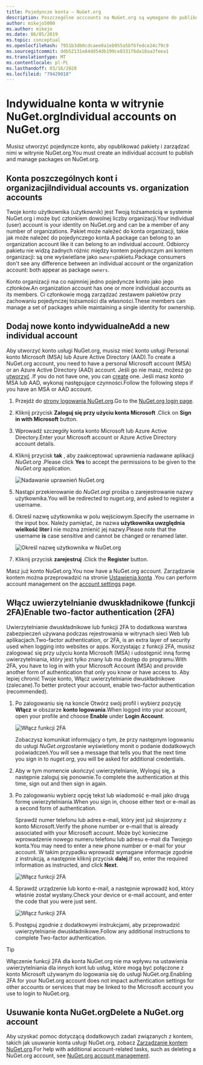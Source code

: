 ```yaml
---
title: Pojedyncze konta — NuGet.org
description: Poszczególne acccounts na NuGet.org są wymagane do publikowania pakietów
author: mikejo5000
ms.author: mikejo
ms.date: 06/05/2019
ms.topic: conceptual
ms.openlocfilehash: 7951b3db0cdcaee0a1eb955a5bf6fedce24c79c9
ms.sourcegitcommit: ddb52131e84dd54db199ce8331f6da18aa3feea1
ms.translationtype: MT
ms.contentlocale: pl-PL
ms.lasthandoff: 03/16/2020
ms.locfileid: "79429018"
---
```

# <a name="individual-accounts-on-nugetorg"></a><span data-ttu-id="f9ba7-103">Indywidualne konta w witrynie NuGet.org</span><span class="sxs-lookup"><span data-stu-id="f9ba7-103">Individual accounts on NuGet.org</span></span>

<span data-ttu-id="f9ba7-104">Musisz utworzyć pojedyncze konto, aby opublikować pakiety i zarządzać nimi w witrynie NuGet.org.</span><span class="sxs-lookup"><span data-stu-id="f9ba7-104">You must create an individual account to publish and manage packages on NuGet.org.</span></span>

## <a name="individual-accounts-vs-organization-accounts"></a><span data-ttu-id="f9ba7-105">Konta poszczególnych kont i organizacji</span><span class="sxs-lookup"><span data-stu-id="f9ba7-105">Individual accounts vs. organization accounts</span></span>

<span data-ttu-id="f9ba7-106">Twoje konto użytkownika (użytkownik) jest Twoją tożsamością w systemie NuGet.org i może być członkiem dowolnej liczby organizacji.</span><span class="sxs-lookup"><span data-stu-id="f9ba7-106">Your individual (user) account is your identity on NuGet.org and can be a member of any number of organizations.</span></span> <span data-ttu-id="f9ba7-107">Pakiet może należeć do konta organizacji, takie jak może należeć do pojedynczego konta.</span><span class="sxs-lookup"><span data-stu-id="f9ba7-107">A package can belong to an organization account like it can belong to an individual account.</span></span> <span data-ttu-id="f9ba7-108">Odbiorcy pakietu nie widzą żadnych różnic między kontem pojedynczym ani kontem organizacji: są one wyświetlane jako `owners`pakietu.</span><span class="sxs-lookup"><span data-stu-id="f9ba7-108">Package consumers don't see any difference between an individual account or the organization account: both appear as package `owners`.</span></span>

<span data-ttu-id="f9ba7-109">Konto organizacji ma co najmniej jedno pojedyncze konto jako jego członków.</span><span class="sxs-lookup"><span data-stu-id="f9ba7-109">An organization account has one or more individual accounts as its members.</span></span> <span data-ttu-id="f9ba7-110">Ci członkowie mogą zarządzać zestawem pakietów przy zachowaniu pojedynczej tożsamości dla własności.</span><span class="sxs-lookup"><span data-stu-id="f9ba7-110">These members can manage a set of packages while maintaining a single identity for ownership.</span></span>

## <a name="add-a-new-individual-account"></a><span data-ttu-id="f9ba7-111">Dodaj nowe konto indywidualne</span><span class="sxs-lookup"><span data-stu-id="f9ba7-111">Add a new individual account</span></span>

<span data-ttu-id="f9ba7-112">Aby utworzyć konto usługi NuGet.org, musisz mieć konto usługi Personal konto Microsoft (MSA) lub Azure Active Directory (AAD).</span><span class="sxs-lookup"><span data-stu-id="f9ba7-112">To create a NuGet.org account, you need to have a personal Microsoft account (MSA) or an Azure Active Directory (AAD) account.</span></span> <span data-ttu-id="f9ba7-113">Jeśli go nie masz, możesz go [utworzyć](https://signup.live.com) .</span><span class="sxs-lookup"><span data-stu-id="f9ba7-113">If you do not have one, you can [create](https://signup.live.com) one.</span></span> <span data-ttu-id="f9ba7-114">Jeśli masz konto MSA lub AAD, wykonaj następujące czynności.</span><span class="sxs-lookup"><span data-stu-id="f9ba7-114">Follow the following steps if you have an MSA or AAD account.</span></span>

1. <span data-ttu-id="f9ba7-115">Przejdź do [strony logowania NuGet.org](https://www.nuget.org/users/account/LogOn).</span><span class="sxs-lookup"><span data-stu-id="f9ba7-115">Go to the [NuGet.org login page](https://www.nuget.org/users/account/LogOn).</span></span>

1. <span data-ttu-id="f9ba7-116">Kliknij przycisk **Zaloguj się przy użyciu konta Microsoft** .</span><span class="sxs-lookup"><span data-stu-id="f9ba7-116">Click on **Sign in with Microsoft** button.</span></span>

1. <span data-ttu-id="f9ba7-117">Wprowadź szczegóły konta konto Microsoft lub Azure Active Directory.</span><span class="sxs-lookup"><span data-stu-id="f9ba7-117">Enter your Microsoft account or Azure Active Directory account details.</span></span>

1. <span data-ttu-id="f9ba7-118">Kliknij przycisk **tak** , aby zaakceptować uprawnienia nadawane aplikacji *NuGet.org* .</span><span class="sxs-lookup"><span data-stu-id="f9ba7-118">Please click **Yes** to accept the permissions to be given to the *NuGet.org* application.</span></span>

   ![Nadawanie uprawnień NuGet.org](media/nuget-org-permissions.png)

1. <span data-ttu-id="f9ba7-120">Nastąpi przekierowanie do *NuGet.org*i prośba o zarejestrowanie nazwy użytkownika.</span><span class="sxs-lookup"><span data-stu-id="f9ba7-120">You will be redirected to *nuget.org*, and asked to register a username.</span></span>

1. <span data-ttu-id="f9ba7-121">Określ nazwę użytkownika w polu wejściowym.</span><span class="sxs-lookup"><span data-stu-id="f9ba7-121">Specify the username in the input box.</span></span> <span data-ttu-id="f9ba7-122">Należy pamiętać, że nazwa **użytkownika uwzględnia wielkość liter i** nie można zmienić jej nazwy.</span><span class="sxs-lookup"><span data-stu-id="f9ba7-122">Please note that the username **is** case sensitive and cannot be changed or renamed later.</span></span>

   ![Określ nazwę użytkownika w NuGet.org](media/nuget-org-register.png) 

1. <span data-ttu-id="f9ba7-124">Kliknij przycisk **zarejestruj** .</span><span class="sxs-lookup"><span data-stu-id="f9ba7-124">Click the **Register** button.</span></span>

<span data-ttu-id="f9ba7-125">Masz już konto NuGet.org.</span><span class="sxs-lookup"><span data-stu-id="f9ba7-125">You now have a NuGet.org account.</span></span> <span data-ttu-id="f9ba7-126">Zarządzanie kontem można przeprowadzić na stronie [Ustawienia konta](https://www.nuget.org/account) .</span><span class="sxs-lookup"><span data-stu-id="f9ba7-126">You can perform account management on the [account settings](https://www.nuget.org/account) page.</span></span>

## <a name="enable-two-factor-authentication-2fa"></a><span data-ttu-id="f9ba7-127">Włącz uwierzytelnianie dwuskładnikowe (funkcji 2FA)</span><span class="sxs-lookup"><span data-stu-id="f9ba7-127">Enable two-factor authentication (2FA)</span></span>

<span data-ttu-id="f9ba7-128">Uwierzytelnianie dwuskładnikowe lub funkcji 2FA to dodatkowa warstwa zabezpieczeń używana podczas rejestrowania w witrynach sieci Web lub aplikacjach.</span><span class="sxs-lookup"><span data-stu-id="f9ba7-128">Two-factor authentication, or 2FA, is an extra layer of security used when logging into websites or apps.</span></span> <span data-ttu-id="f9ba7-129">Korzystając z funkcji 2FA, musisz zalogować się przy użyciu konta Microsoft (MSA) i udostępnić inną formę uwierzytelniania, który jest tylko znany lub ma dostęp do programu.</span><span class="sxs-lookup"><span data-stu-id="f9ba7-129">With 2FA, you have to log in with your Microsoft Account (MSA) and provide another form of authentication that only you know or have access to.</span></span> <span data-ttu-id="f9ba7-130">Aby lepiej chronić Twoje konto, Włącz uwierzytelnianie dwuskładnikowe (zalecane).</span><span class="sxs-lookup"><span data-stu-id="f9ba7-130">To better protect your account, enable two-factor authentication (recommended).</span></span>

1. <span data-ttu-id="f9ba7-131">Po zalogowaniu się na koncie Otwórz swój profil i wybierz pozycję **Włącz** w obszarze **konto logowania**.</span><span class="sxs-lookup"><span data-stu-id="f9ba7-131">When logged into your account, open your profile and choose **Enable** under **Login Account**.</span></span>

   ![Włącz funkcji 2FA](media/nuget-org-register-2fa.png)

   <span data-ttu-id="f9ba7-133">Zobaczysz komunikat informujący o tym, że przy następnym logowaniu do usługi *NuGet.org*zostanie wyświetlony monit o podanie dodatkowych poświadczeń.</span><span class="sxs-lookup"><span data-stu-id="f9ba7-133">You will see a message that tells you that the next time you sign in to *nuget.org*, you will be asked for additional credentials.</span></span>

2. <span data-ttu-id="f9ba7-134">Aby w tym momencie ukończyć uwierzytelnianie, Wyloguj się, a następnie zaloguj się ponownie.</span><span class="sxs-lookup"><span data-stu-id="f9ba7-134">To complete the authentication at this time, sign out and then sign in again.</span></span>

3. <span data-ttu-id="f9ba7-135">Po zalogowaniu wybierz opcję tekst lub wiadomość e-mail jako drugą formę uwierzytelniania.</span><span class="sxs-lookup"><span data-stu-id="f9ba7-135">When you sign in, choose either text or e-mail as a second form of authentication.</span></span>

   <span data-ttu-id="f9ba7-136">Sprawdź numer telefonu lub adres e-mail, który jest już skojarzony z konto Microsoft.</span><span class="sxs-lookup"><span data-stu-id="f9ba7-136">Verify the phone number or e-mail that is already associated with your Microsoft account.</span></span> <span data-ttu-id="f9ba7-137">Może być konieczne wprowadzenie nowego numeru telefonu lub adresu e-mail dla Twojego konta.</span><span class="sxs-lookup"><span data-stu-id="f9ba7-137">You may need to enter a new phone number or e-mail for your account.</span></span> <span data-ttu-id="f9ba7-138">W takim przypadku wprowadź wymagane informacje zgodnie z instrukcją, a następnie kliknij przycisk **dalej**.</span><span class="sxs-lookup"><span data-stu-id="f9ba7-138">If so, enter the required information as instructed, and click **Next**.</span></span>

   ![Włącz funkcji 2FA](media/nuget-org-sign-in-2fa.png)

4. <span data-ttu-id="f9ba7-140">Sprawdź urządzenie lub konto e-mail, a następnie wprowadź kod, który właśnie został wysłany.</span><span class="sxs-lookup"><span data-stu-id="f9ba7-140">Check your device or e-mail account, and enter the code that you were just sent.</span></span>

   ![Włącz funkcji 2FA](media/nuget-org-enter-code-2fa.png)

5. <span data-ttu-id="f9ba7-142">Postępuj zgodnie z dodatkowymi instrukcjami, aby przeprowadzić uwierzytelnianie dwuskładnikowe.</span><span class="sxs-lookup"><span data-stu-id="f9ba7-142">Follow any additional instructions to complete Two-factor authentication.</span></span>

> [!Tip]
> <span data-ttu-id="f9ba7-143">Włączenie funkcji 2FA dla konta NuGet.org nie ma wpływu na ustawienia uwierzytelniania dla innych kont lub usług, które mogą być połączone z konto Microsoft używanym do logowania się do usługi NuGet.org.</span><span class="sxs-lookup"><span data-stu-id="f9ba7-143">Enabling 2FA for your NuGet.org account does not impact authentication settings for other accounts or services that may be linked to the Microsoft account you use to login to NuGet.org.</span></span>

## <a name="delete-a-nugetorg-account"></a><span data-ttu-id="f9ba7-144">Usuwanie konta NuGet.org</span><span class="sxs-lookup"><span data-stu-id="f9ba7-144">Delete a NuGet.org account</span></span>

<span data-ttu-id="f9ba7-145">Aby uzyskać pomoc dotyczącą dodatkowych zadań związanych z kontem, takich jak usuwanie konta usługi NuGet.org, zobacz [Zarządzanie kontem NuGet.org](nuget-org-faq.md#nugetorg-account-management).</span><span class="sxs-lookup"><span data-stu-id="f9ba7-145">For help with additional account-related tasks, such as deleting a NuGet.org account, see [NuGet.org account management](nuget-org-faq.md#nugetorg-account-management).</span></span>
